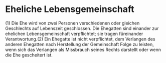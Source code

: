 # Eheliche Lebensgemeinschaft

(1) Die Ehe wird von zwei Personen verschiedenen oder gleichen Geschlechts auf Lebenszeit geschlossen. Die Ehegatten sind einander zur ehelichen Lebensgemeinschaft verpflichtet; sie tragen füreinander Verantwortung.(2) Ein Ehegatte ist nicht verpflichtet, dem Verlangen des anderen Ehegatten nach Herstellung der Gemeinschaft Folge zu leisten, wenn sich das Verlangen als Missbrauch seines Rechts darstellt oder wenn die Ehe gescheitert ist. 

